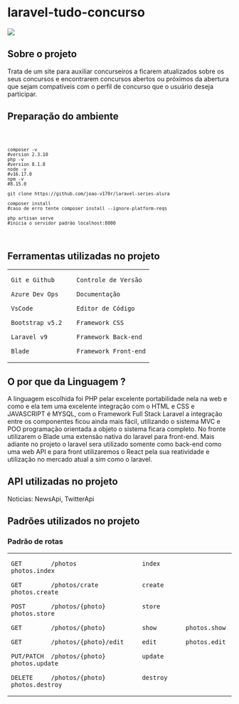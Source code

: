 # laravel-tudo-concurso

<img src="https://skitter-vicuna-79a.notion.site/image/https%3A%2F%2Fs3-us-west-2.amazonaws.com%2Fsecure.notion-static.com%2F818aa518-716b-4256-abcd-91665581a37b%2FTudoConcurso.svg?table=block&id=0e62a307-f68e-4abf-813a-d9a675f2e0e3&spaceId=be289399-f714-4c0c-bf5b-8fa722abe7f9&userId=&cache=v2">

<p align="center">
<a href="https://skitter-vicuna-79a.notion.site/image/https%3A%2F%2Fs3-us-west-2.amazonaws.com%2Fsecure.notion-static.com%2F818aa518-716b-4256-abcd-91665581a37b%2FTudoConcurso.svg?table=block&id=0e62a307-f68e-4abf-813a-d9a675f2e0e3&spaceId=be289399-f714-4c0c-bf5b-8fa722abe7f9&userId=&cache=v2"></a>
  
## Sobre o projeto

Trata de um site para auxiliar concurseiros a ficarem atualizados sobre os seus concursos e encontrarem concursos abertos ou próximos da abertura que sejam compatíveis com o perfil de concurso que o usuário deseja participar.

## Preparação do ambiente 
<code>
  
    composer -v 
    #version 2.3.10
    php -v
    #version 8.1.8
    node -v
    #v16.17.0
    npm -v
    #8.15.0

    git clone https://github.com/joao-v170r/laravel-series-alura

    composer install
    #caso de erro tente composer install --ignore-platform-reqs

    php artisan serve
    #inicia o servidor padrão localhost:8000
  
</code>
  
## Ferramentas  utilizadas no projeto

<table>

  <td>
    
    Git e Github      Controle de Versão
  
    Azure Dev Ops     Documentação
 
    VsCode            Editor de Código
  
    Bootstrap v5.2    Framework CSS
  
    Laravel v9        Framework Back-end
  
    Blade             Framework Front-end
    
  </td>

</table>

## O por que da Linguagem ?

A linguagem escolhida foi PHP pelar excelente portabilidade nela na web e como e ela tem uma excelente integração com o HTML e CSS e JAVASCRIPT é MYSQL, com o Framework Full Stack Laravel  a integração entre os componentes ficou ainda mais fácil, utilizando o sistema MVC e POO programação orientada a objeto o sistema ficara completo. No fronte utilizarem o Blade uma extensão nativa do laravel para front-end. Mais adiante no projeto o laravel sera utilizado somente como back-end como uma web API e para front utilizaremos o React pela sua reatividade e utilização no mercado atual a sim como o laravel.

## API utilizadas no projeto

Noticias: NewsApi, TwitterApi

## Padrões utilizados no projeto

### Padrão de rotas
 
<table>

  <td>
  
    GET        /photos                  index       photos.index
  
    GET        /photos/crate            create      photos.create
  
    POST       /photos/{photo}          store       photos.store

    GET        /photos/{photo}          show        photos.show
  
    GET        /photos/{photo}/edit     edit        photos.edit
  
    PUT/PATCH  /photos/{photo}          update      photos.update
  
    DELETE     /photos/{photo}          destroy     photos.destroy

  </td>

</table>
